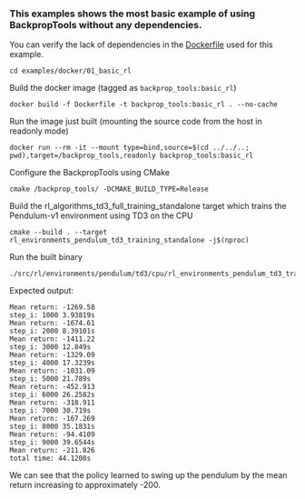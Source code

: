 ### This examples shows the most basic example of using BackpropTools without any dependencies.
You can verify the lack of dependencies in the [Dockerfile](Dockerfile) used for this example.
```
cd examples/docker/01_basic_rl
```
Build the docker image (tagged as `backprop_tools:basic_rl`)
```
docker build -f Dockerfile -t backprop_tools:basic_rl . --no-cache
```
Run the image just built (mounting the source code from the host in readonly mode)
```
docker run --rm -it --mount type=bind,source=$(cd ../../..; pwd),target=/backprop_tools,readonly backprop_tools:basic_rl
```
Configure the BackpropTools using CMake
```
cmake /backprop_tools/ -DCMAKE_BUILD_TYPE=Release
```
Build the rl_algorithms_td3_full_training_standalone target which trains the Pendulum-v1 environment using TD3 on the CPU
```
cmake --build . --target rl_environments_pendulum_td3_training_standalone -j$(nproc)
```
Run the built binary
```
./src/rl/environments/pendulum/td3/cpu/rl_environments_pendulum_td3_training_standalone
```

Expected output:
```
Mean return: -1269.58
step_i: 1000 3.93819s
Mean return: -1674.61
step_i: 2000 8.39101s
Mean return: -1411.22
step_i: 3000 12.849s
Mean return: -1329.09
step_i: 4000 17.3239s
Mean return: -1031.09
step_i: 5000 21.789s
Mean return: -452.913
step_i: 6000 26.2582s
Mean return: -318.911
step_i: 7000 30.719s
Mean return: -167.269
step_i: 8000 35.1831s
Mean return: -94.4109
step_i: 9000 39.6544s
Mean return: -211.826
total time: 44.1208s
```

We can see that the policy learned to swing up the pendulum by the mean return increasing to approximately -200.
